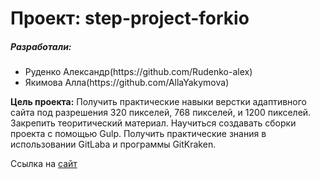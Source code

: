 <h1>Проект: step-project-forkio </h1>

<h5>Разработали:</h5>
<ul>
    <li>Руденко Александр(https://github.com/Rudenko-alex)</li>
    <li>Якимова Алла(https://github.com/AllaYakymova)</li>
</ul>

**Цель проекта:** Получить практические навыки верстки адаптивного сайта под разрешения 320 пикселей, 768 пикселей, и 1200 пикселей. Закрепить теоритический материал. Научиться создавать сборки проекта с помощью Gulp. Получить практические знания в использовании GitLaba и программы GitKraken.

Ссылка на [сайт](https://allayakymova.github.io/Step2_Adaptive_Forkio/)
